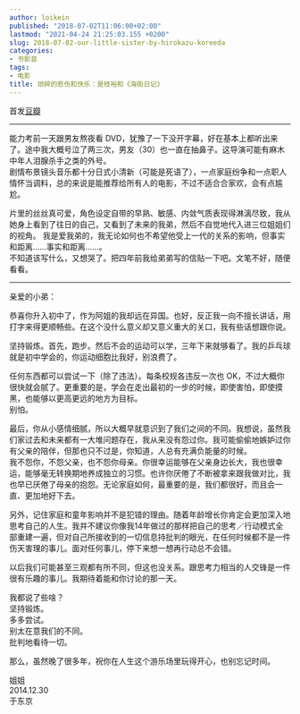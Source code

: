 ```yaml
---
author: loikein
published: "2018-07-02T11:06:00+02:00"
lastmod: "2021-04-24 21:25:03.155 +0200"
slug: 2018-07-02-our-little-sister-by-hirokazu-koreeda
categories:
- 书影音
tags:
- 电影
title: 琐碎的悲伤和快乐：是枝裕和《海街日记》
---
```

首发[豆瓣](https://movie.douban.com/review/9481862/)  

***

能力考前一天跟男友熬夜看 DVD，犹豫了一下没开字幕，好在基本上都听出来了。途中我大概号泣了两三次，男友（30）也一直在抽鼻子。这导演可能有麻木中年人泪腺杀手之类的外号。  
剧情布景镜头音乐都十分日式小清新（可能是死语了），一点家庭纷争和一点职人情怀当调料，总的来说是能推荐给所有人的电影，不过不适合合家欢，会有点尴尬。  
  
片里的丝丝真可爱，角色设定自带的早熟、敏感、内敛气质表现得淋漓尽致，我从她身上看到了往日的自己，又看到了未来的我弟，然后不自觉地代入进三位姐姐们的视角。
我是爱我弟的，我无论如何也不希望他受上一代的关系的影响，但事实和距离……事实和距离……。  
不知道该写什么，又想哭了。把四年前我给弟弟写的信贴一下吧。文笔不好，随便看看。  

***

亲爱的小弟：  
  
恭喜你升入初中了，作为阿姐的我却远在异国。也好，反正我一向不擅长讲话，用打字来得更顺畅些。在这个没什么意义却又意义重大的关口，我有些话想跟你说。  
  
坚持锻炼。首先，跑步。然后不会的运动可以学，三年下来就够看了。我的乒乓球就是初中学会的，你运动细胞比我好，别浪费了。  
  
任何东西都可以尝试一下（除了违法）。每条校规各违反一次也 OK，不过大概你很快就会腻了。更重要的是，学会在走出最初的一步的时候，即使害怕，即使摸黑，也能够以更高更远的地方为目标。  
别怕。  
  
最后，你从小感情细腻，所以大概早就意识到了我们之间的不同。我想说，虽然我们家过去和未来都有一大堆问题存在，我从来没有怨过你。我可能偷偷地嫉妒过你有父亲的陪伴，但那也只不过是，你知道，人总有充满负能量的时候。  
我不怨你，不怨父亲，也不怨你母亲。你很幸运能够在父亲身边长大，我也很幸运，能够毫无转换期地养成独立的习惯。也许你厌倦了不断被拿来跟我做对比，我也早已厌倦了母亲的抱怨。无论家庭如何，最重要的是，我们都很好，而且会一直、更加地好下去。  
  
另外，记住家庭和童年影响并不是犯错的理由。随着年龄增长你肯定会更加深入地思考自己的人生。我并不建议你像我14年做过的那样把自己的思考／行动模式全部重建一遍，但对自己所接收到的一切信息持批判的眼光，在任何时候都不是一件伤天害理的事儿。面对任何事儿，停下来想一想再行动总不会错。  
  
以后我们可能甚至三观都有所不同，但这也没关系。跟思考力相当的人交锋是一件很有乐趣的事儿。我期待着能和你讨论的那一天。  
  
我都说了些啥？  
坚持锻炼。  
多多尝试。  
别太在意我们的不同。  
批判地看待一切。  
  
那么，虽然晚了很多年，祝你在人生这个游乐场里玩得开心，也别忘记时间。  
  
姐姐  
2014.12.30  
于东京
